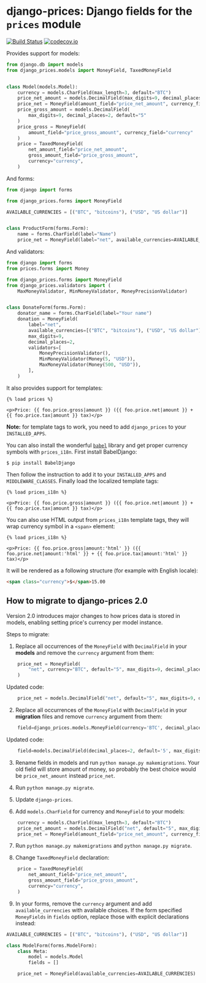 django-prices: Django fields for the `prices` module
====================================================

[![Build Status](https://secure.travis-ci.org/mirumee/django-prices.png)](https://travis-ci.org/mirumee/django-prices) [![codecov.io](https://img.shields.io/codecov/c/github/mirumee/django-prices/master.svg)](http://codecov.io/github/mirumee/django-prices?branch=master)

Provides support for models:

```python
from django.db import models
from django_prices.models import MoneyField, TaxedMoneyField


class Model(models.Model):
    currency = models.CharField(max_length=3, default="BTC")
    price_net_amount = models.DecimalField(max_digits=9, decimal_places=2, default="5")
    price_net = MoneyField(amount_field="price_net_amount", currency_field="currency")
    price_gross_amount = models.DecimalField(
        max_digits=9, decimal_places=2, default="5"
    )
    price_gross = MoneyField(
        amount_field="price_gross_amount", currency_field="currency"
    )
    price = TaxedMoneyField(
        net_amount_field="price_net_amount",
        gross_amount_field="price_gross_amount",
        currency="currency",
    )
```

And forms:

```python
from django import forms

from django_prices.forms import MoneyField

AVAILABLE_CURRENCIES = [("BTC", "bitcoins"), ("USD", "US dollar")]


class ProductForm(forms.Form):
    name = forms.CharField(label="Name")
    price_net = MoneyField(label="net", available_currencies=AVAILABLE_CURRENCIES)
```

And validators:

```python
from django import forms
from prices.forms import Money

from django_prices.forms import MoneyField
from django_prices.validators import (
    MaxMoneyValidator, MinMoneyValidator, MoneyPrecisionValidator)


class DonateForm(forms.Form):
    donator_name = forms.CharField(label="Your name")
    donation = MoneyField(
        label="net",
        available_currencies=[("BTC", "bitcoins"), ("USD", "US dollar")],
        max_digits=9,
        decimal_places=2,
        validators=[
            MoneyPrecisionValidator(),
            MinMoneyValidator(Money(5, "USD")),
            MaxMoneyValidator(Money(500, "USD")),
        ],
    )
```

It also provides support for templates:

```html+django
{% load prices %}

<p>Price: {{ foo.price.gross|amount }} ({{ foo.price.net|amount }} + {{ foo.price.tax|amount }} tax)</p>
```

**Note:** for template tags to work, you need to add `django_prices` to your `INSTALLED_APPS`.

You can also install the wonderful [`babel`](http://babel.pocoo.org/) library and get proper currency symbols with `prices_i18n`. First install BabelDjango:

```
$ pip install BabelDjango
```

Then follow the instruction to add it to your `INSTALLED_APPS` and `MIDDLEWARE_CLASSES`. Finally load the localized template tags:

```html+django
{% load prices_i18n %}

<p>Price: {{ foo.price.gross|amount }} ({{ foo.price.net|amount }} + {{ foo.price.tax|amount }} tax)</p>
```

You can also use HTML output from `prices_i18n` template tags, they will wrap currency symbol in a `<span>` element:

```html+django
{% load prices_i18n %}

<p>Price: {{ foo.price.gross|amount:'html' }} ({{ foo.price.net|amount:'html' }} + {{ foo.price.tax|amount:'html' }} tax)</p>
```

It will be rendered as a following structure (for example with English locale):

```html
<span class="currency">$</span>15.00
```

## How to migrate to django-prices 2.0

Version 2.0 introduces major changes to how prices data is stored in models, enabling setting price's currency per model instance.

Steps to migrate:

1. Replace all occurrences of the `MoneyField` with `DecimalField` in your **models** and remove the `currency` argument from them:
```python
    price_net = MoneyField(
        "net", currency="BTC", default="5", max_digits=9, decimal_places=2
    )
```
Updated code:
```python
    price_net = models.DecimalField("net", default="5", max_digits=9, decimal_places=2)
```

2. Replace all occurrences of the `MoneyField` with `DecimalField` in your **migration** files and remove `currency` argument from them:
```python
    field=django_prices.models.MoneyField(currency='BTC', decimal_places=2, default='5', max_digits=9, verbose_name='net')
```
Updated code:
```python
    field=models.DecimalField(decimal_places=2, default='5', max_digits=9, verbose_name='net')
```

3. Rename fields in models and run `python manage.py makemigrations`. Your old field will store amount of money, so probably the best choice would be `price_net_amount` instead `price_net`.

4. Run `python manage.py migrate`.

5. Update `django-prices`.

6. Add `models.CharField` for currency and `MoneyField` to your models:
```python
    currency = models.CharField(max_length=3, default="BTC")
    price_net_amount = models.DecimalField("net", default="5", max_digits=9, decimal_places=2)
    price_net = MoneyField(amount_field="price_net_amount", currency_field="currency")
```

7. Run `python manage.py makemigrations` and `python manage.py migrate`.

8. Change `TaxedMoneyField` declaration:
```python
    price = TaxedMoneyField(
        net_amount_field="price_net_amount",
        gross_amount_field="price_gross_amount",
        currency="currency",
    )
```

9. In your forms, remove the `currency` argument and add `available_currencies` with available choices. If the form specified `MoneyFields` in `fields` option, replace those with explicit declarations instead:
```python
AVAILABLE_CURRENCIES = [("BTC", "bitcoins"), ("USD", "US dollar")]

class ModelForm(forms.ModelForm):
    class Meta:
        model = models.Model
        fields = []

    price_net = MoneyField(available_currencies=AVAILABLE_CURRENCIES)
```
